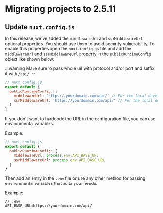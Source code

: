 # Migrating projects to 2.5.11

## Update `nuxt.config.js`

In this release, we've added the `middlewareUrl` and `ssrMiddlewareUrl` optional properties. You should use them to avoid security vulnerability.
To enable this properties open the  `nuxt.config.js` file and add the `middlewareUrl`  and `ssrMiddlewareUrl` property in the `publicRuntimeConfig` object like shown below:

:::warning
Make sure to pass whole url with protocol and/or port and suffix it with `/api/`.
:::

```javascript
// nuxt.config.js
export default {
  publicRuntimeConfig: {
    middlewareUrl: 'https://yourdomain.com/api/' // For the local development, set it to `http://localhost:3000/api/`.
    ssrMiddlewareUrl: 'https://yourdomain.com/api/' // For the local development, set it to `http://localhost:3000/api/`.
  }
}
```

If you don't want to hardcode the URL in the configuration file, you can use environmental variables.

Example:

```javascript
// nuxt.config.js
export default {
  publicRuntimeConfig: {
    middlewareUrl: process.env.API_BASE_URL
    ssrMiddlewareUrl: process.env.API_BASE_URL
  }
}
```

Then add an entry in the `.env` file or use any other method for passing environmental variables that suits your needs.

Example:
```
// .env
API_BASE_URL=https://yourdomain.com/api/
```
